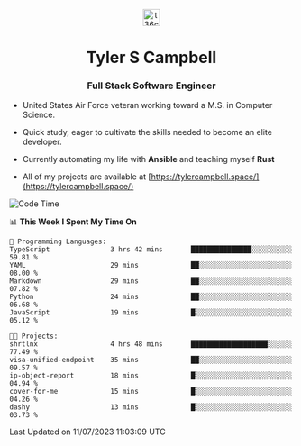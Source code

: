 <p align="center">
<a href="https://www.linkedin.com/in/t36campbell" target="blank"><img align="center" src="https://ik.imagekit.io/t36campbell/Portfolio/linkedin.png.original_m8bbGgPh6.png" alt="t36campbell" height="30" width="30" /></a>
</p>
<h1 align="center">Tyler S Campbell</h1>
<h3 align="center">Full Stack Software Engineer</h3>

* United States Air Force veteran working toward a M.S. in Computer Science.

* Quick study, eager to cultivate the skills needed to become an elite developer.

* Currently automating my life with **Ansible** and teaching myself **Rust**

* All of my projects are available at [https://tylercampbell.space/](https://tylercampbell.space/)

<!--START_SECTION:waka-->
![Code Time](http://img.shields.io/badge/Code%20Time-2%2C607%20hrs%2042%20mins-blue)

📊 **This Week I Spent My Time On** 

```text
💬 Programming Languages: 
TypeScript               3 hrs 42 mins       ███████████████░░░░░░░░░░   59.81 % 
YAML                     29 mins             ██░░░░░░░░░░░░░░░░░░░░░░░   08.00 % 
Markdown                 29 mins             ██░░░░░░░░░░░░░░░░░░░░░░░   07.82 % 
Python                   24 mins             ██░░░░░░░░░░░░░░░░░░░░░░░   06.68 % 
JavaScript               19 mins             █░░░░░░░░░░░░░░░░░░░░░░░░   05.12 % 

🐱‍💻 Projects: 
shrtlnx                  4 hrs 48 mins       ███████████████████░░░░░░   77.49 % 
visa-unified-endpoint    35 mins             ██░░░░░░░░░░░░░░░░░░░░░░░   09.57 % 
ip-object-report         18 mins             █░░░░░░░░░░░░░░░░░░░░░░░░   04.94 % 
cover-for-me             15 mins             █░░░░░░░░░░░░░░░░░░░░░░░░   04.26 % 
dashy                    13 mins             █░░░░░░░░░░░░░░░░░░░░░░░░   03.73 % 
```


 Last Updated on 11/07/2023 11:03:09 UTC
<!--END_SECTION:waka-->
